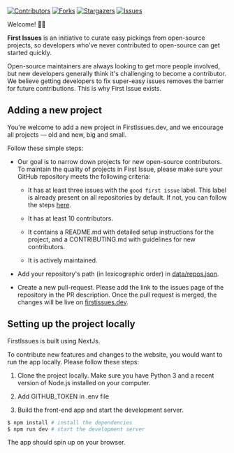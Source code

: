 [![Contributors][contributors-shield]][contributors-url]
[![Forks][forks-shield]][forks-url]
[![Stargazers][stars-shield]][stars-url]
[![Issues][issues-shield]][issues-url]

Welcome! 👋🏼

**First Issues** is an initiative to curate easy pickings from open-source projects, so developers who've never contributed to open-source can get started quickly.

Open-source maintainers are always looking to get more people involved, but new developers generally think it's challenging to become a contributor. We believe getting developers to fix super-easy issues removes the barrier for future contributions. This is why First Issue exists.

## Adding a new project

You're welcome to add a new project in FirstIssues.dev, and we encourage all projects &mdash; old and new, big and small.

Follow these simple steps:

- Our goal is to narrow down projects for new open-source contributors. To maintain the quality of projects in First Issue, please make sure your GitHub repository meets the following criteria:

  - It has at least three issues with the `good first issue` label. This label is already present on all repositories by default. If not, you can follow the steps [here](https://help.github.com/en/github/managing-your-work-on-github/applying-labels-to-issues-and-pull-requests).

  - It has at least 10 contributors.

  - It contains a README.md with detailed setup instructions for the project, and a CONTRIBUTING.md with guidelines for new contributors.

  - It is actively maintained.

- Add your repository's path (in lexicographic order) in [data/repos.json](data/repos.json).

- Create a new pull-request. Please add the link to the issues page of the repository in the PR description. Once the pull request is merged, the changes will be live on [firstissues.dev](https://firstissues.dev).

## Setting up the project locally

FirstIssues is built using NextJs.

To contribute new features and changes to the website, you would want to run the app locally. Please follow these steps:

1. Clone the project locally. Make sure you have Python 3 and a recent version of Node.js installed on your computer.

2. Add GITHUB_TOKEN in .env file

3. Build the front-end app and start the development server.

```bash
$ npm install # install the dependencies
$ npm run dev # start the development server
```

The app should spin up on your browser.

<!-- MARKDOWN LINKS & IMAGES -->
<!-- https://www.markdownguide.org/basic-syntax/#reference-style-links -->

[contributors-shield]: https://img.shields.io/github/contributors/aadeshkulkarni/first-issues.svg?style=for-the-badge
[contributors-url]: https://github.com/aadeshkulkarni/first-issues/graphs/contributors
[forks-shield]: https://img.shields.io/github/forks/aadeshkulkarni/first-issues.svg?style=for-the-badge
[forks-url]: https://github.com/aadeshkulkarni/first-issues/network/members
[stars-shield]: https://img.shields.io/github/stars/aadeshkulkarni/first-issues.svg?style=for-the-badge
[stars-url]: https://github.com/aadeshkulkarni/first-issues/stargazers
[issues-shield]: https://img.shields.io/github/issues/aadeshkulkarni/first-issues.svg?style=for-the-badge
[issues-url]: https://github.com/aadeshkulkarni/first-issues/issues
